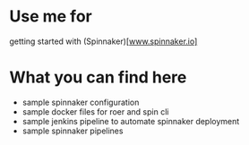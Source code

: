 # Use me for 
getting started with (Spinnaker)[www.spinnaker.io]

# What you can find here
  - sample spinnaker configuration
  - sample docker files for roer and spin cli
  - sample jenkins pipeline to automate spinnaker deployment
  - sample spinnaker pipelines

